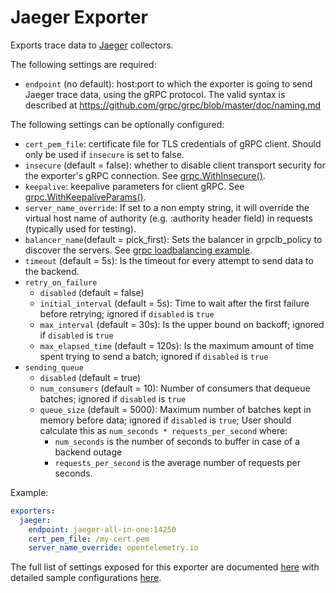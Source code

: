 # Jaeger Exporter

Exports trace data to [Jaeger](https://www.jaegertracing.io/) collectors.

The following settings are required:

- `endpoint` (no default): host:port to which the exporter is going to send Jaeger trace data,
using the gRPC protocol. The valid syntax is described at
https://github.com/grpc/grpc/blob/master/doc/naming.md

The following settings can be optionally configured:

- `cert_pem_file`: certificate file for TLS credentials of gRPC client. Should
only be used if `insecure` is set to false.
- `insecure` (default = false): whether to disable client transport security for the exporter's gRPC
connection. See [grpc.WithInsecure()](https://godoc.org/google.golang.org/grpc#WithInsecure).
- `keepalive`: keepalive parameters for client gRPC. See
[grpc.WithKeepaliveParams()](https://godoc.org/google.golang.org/grpc#WithKeepaliveParams).
- `server_name_override`: If set to a non empty string, it will override the virtual host name 
of authority (e.g. :authority header field) in requests (typically used for testing).
- `balancer_name`(default = pick_first): Sets the balancer in grpclb_policy to discover the servers.
See [grpc loadbalancing example](https://github.com/grpc/grpc-go/blob/master/examples/features/load_balancing/README.md).
- `timeout` (default = 5s): Is the timeout for every attempt to send data to the backend.
- `retry_on_failure`
  - `disabled` (default = false)
  - `initial_interval` (default = 5s): Time to wait after the first failure before retrying; ignored if `disabled` is `true`
  - `max_interval` (default = 30s): Is the upper bound on backoff; ignored if `disabled` is `true`
  - `max_elapsed_time` (default = 120s): Is the maximum amount of time spent trying to send a batch; ignored if `disabled` is `true`
- `sending_queue`
  - `disabled` (default = true)
  - `num_consumers` (default = 10): Number of consumers that dequeue batches; ignored if `disabled` is `true`
  - `queue_size` (default = 5000): Maximum number of batches kept in memory before data; ignored if `disabled` is `true`;
  User should calculate this as `num_seconds * requests_per_second` where:
    - `num_seconds` is the number of seconds to buffer in case of a backend outage
    - `requests_per_second` is the average number of requests per seconds.

Example:

```yaml
exporters:
  jaeger:
    endpoint: jaeger-all-in-one:14250
    cert_pem_file: /my-cert.pem
    server_name_override: opentelemetry.io
```

The full list of settings exposed for this exporter are documented [here](./config.go)
with detailed sample configurations [here](./testdata/config.yaml).
